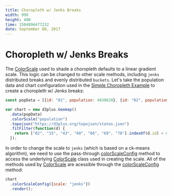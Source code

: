 ```yaml
---
title: Choropleth w/ Jenks Breaks
width: 990
height: 400
time: 1504896477232
date: September 08, 2017
---
```


# Choropleth w/ Jenks Breaks

The [ColorScale](https://d3plus.org/docs/#ColorScale) used to shade a choropleth defaults to a linear gradient scale. This logic can be changed to other scale methods, including `jenks` distributed breaks and evenly distributed `buckets`. Let's take the population data and chart configuration used in the [Simple Choropleth Example](https://d3plus.org/examples/d3plus-geomap/getting-started/) to create a choropleth w/ Jenks breaks:

```js
const popData = [{id: "01", population: 4830620}, {id: "02", population: 733375}, {id: "04", population: 6641928}, {id: "05", population: 2958208}, {id: "06", population: 38421464}, {id: "08", population: 5278906}, {id: "09", population: 3593222}, {id: "10", population: 926454}, {id: "11", population: 647484}, {id: "12", population: 19645772}, {id: "13", population: 10006693}, {id: "15", population: 1406299}, {id: "16", population: 1616547}, {id: "17", population: 12873761}, {id: "18", population: 6568645}, {id: "19", population: 3093526}, {id: "20", population: 2892987}, {id: "21", population: 4397353}, {id: "22", population: 4625253}, {id: "23", population: 1329100}, {id: "24", population: 5930538}, {id: "25", population: 6705586}, {id: "26", population: 9900571}, {id: "27", population: 5419171}, {id: "28", population: 2988081}, {id: "29", population: 6045448}, {id: "30", population: 1014699}, {id: "31", population: 1869365}, {id: "32", population: 2798636}, {id: "33", population: 1324201}, {id: "34", population: 8904413}, {id: "35", population: 2084117}, {id: "36", population: 19673174}, {id: "37", population: 9845333}, {id: "38", population: 721640}, {id: "39", population: 11575977}, {id: "40", population: 3849733}, {id: "41", population: 3939233}, {id: "42", population: 12779559}, {id: "44", population: 1053661}, {id: "45", population: 4777576}, {id: "46", population: 843190}, {id: "47", population: 6499615}, {id: "48", population: 26538614}, {id: "49", population: 2903379}, {id: "50", population: 626604}, {id: "51", population: 8256630}, {id: "53", population: 6985464}, {id: "54", population: 1851420}, {id: "55", population: 5742117}, {id: "56", population: 579679}, {id: "72", population: 3583073}];

var chart = new d3plus.Geomap()
  .data(popData)
  .colorScale("population")
  .topojson("https://d3plus.org/topojson/states.json")
  .fitFilter(function(d) {
    return ["02", "15", "43", "60", "66", "69", "78"].indexOf(d.id) < 0;
  });
```

In order to change the scale to `jenks` (which is based on a ck-means algorithm), we need to use the pass-through [colorScaleConfig](https://d3plus.org/docs/#Viz.colorScaleConfig) method to access the underlying [ColorScale](https://d3plus.org/docs/#ColorScale) class used in creating the scale. All of the methods used by [ColorScale](https://d3plus.org/docs/#ColorScale) are acessible through the [colorScaleConfig](https://d3plus.org/docs/#Viz.colorScaleConfig) method:

```js
chart
  .colorScaleConfig({scale: "jenks"})
  .render();
```
